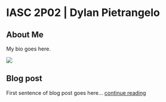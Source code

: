 # IASC 2P02 | Dylan Pietrangelo

## About Me

My bio goes here.

![](images/penguinslogo.jpg) 

## Blog post

First sentence of blog post goes here... [continue reading](blog)
